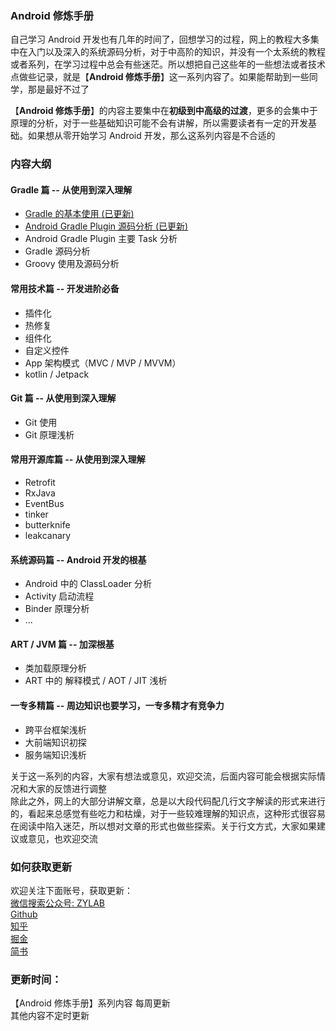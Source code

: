 ### Android 修炼手册
自己学习 Android 开发也有几年的时间了，回想学习的过程，网上的教程大多集中在入门以及深入的系统源码分析，对于中高阶的知识，并没有一个太系统的教程或者系列，在学习过程中总会有些迷茫。所以想把自己这些年的一些想法或者技术点做些记录，就是【**Android 修炼手册**】这一系列内容了。如果能帮助到一些同学，那是最好不过了   
    
【**Android 修炼手册**】的内容主要集中在**初级到中高级的过渡**，更多的会集中于原理的分析，对于一些基础知识可能不会有讲解，所以需要读者有一定的开发基础。如果想从零开始学习 Android 开发，那么这系列内容是不合适的    

### 内容大纲
#### Gradle 篇 -- 从使用到深入理解
* [Gradle 的基本使用 (已更新)](./gradle/gradle的基本使用.md)
* [Android Gradle Plugin 源码分析 (已更新)](./gradle/android_gradle_plugin-主要流程分析.md)
* Android Gradle Plugin 主要 Task 分析
* Gradle 源码分析
* Groovy 使用及源码分析
#### 常用技术篇 -- 开发进阶必备
* 插件化
* 热修复
* 组件化
* 自定义控件
* App 架构模式（MVC / MVP / MVVM）
* kotlin / Jetpack
#### Git 篇 -- 从使用到深入理解
* Git 使用
* Git 原理浅析
#### 常用开源库篇 -- 从使用到深入理解
* Retrofit
* RxJava
* EventBus
* tinker
* butterknife
* leakcanary
#### 系统源码篇 -- Android 开发的根基
* Android 中的 ClassLoader 分析
* Activity 启动流程
* Binder 原理分析
* ...
#### ART / JVM 篇 -- 加深根基
* 类加载原理分析
* ART 中的 解释模式 / AOT / JIT 浅析
#### 一专多精篇 -- 周边知识也要学习，一专多精才有竞争力 
* 跨平台框架浅析
* 大前端知识初探
* 服务端知识浅析 

关于这一系列的内容，大家有想法或意见，欢迎交流，后面内容可能会根据实际情况和大家的反馈进行调整     
除此之外，网上的大部分讲解文章，总是以大段代码配几行文字解读的形式来进行的，看起来总感觉有些吃力和枯燥，对于一些较难理解的知识点，这种形式很容易在阅读中陷入迷茫，所以想对文章的形式也做些探索。关于行文方式，大家如果建议或意见，也欢迎交流    

### 如何获取更新
欢迎关注下面账号，获取更新：   
[微信搜索公众号: ZYLAB](./images/ZYLAB.jpg)   
[Github](https://github.com/5A59)    
[知乎](https://www.zhihu.com/people/5a59/activities)      
[掘金](https://juejin.im/user/58d9d015ac502e0058df1f96)   
[简书](https://www.jianshu.com/u/4cf10cf65326)   

### 更新时间：   
【Android 修炼手册】系列内容 每周更新   
其他内容不定时更新   
